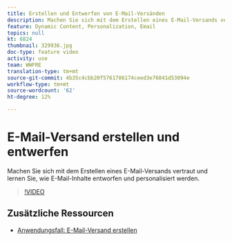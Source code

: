 ```yaml
---
title: Erstellen und Entwerfen von E-Mail-Versänden
description: Machen Sie sich mit dem Erstellen eines E-Mail-Versands vertraut und lernen Sie, wie E-Mail-Inhalte entworfen und personalisiert werden.
feature: Dynamic Content, Personalization, Email
topics: null
kt: 6824
thumbnail: 329936.jpg
doc-type: feature video
activity: use
team: WWFRE
translation-type: tm+mt
source-git-commit: 4b35c4cbb20f5761786174ceed3e76841d53094e
workflow-type: tm+mt
source-wordcount: '62'
ht-degree: 12%

---
```



# E-Mail-Versand erstellen und entwerfen

Machen Sie sich mit dem Erstellen eines E-Mail-Versands vertraut und lernen Sie, wie E-Mail-Inhalte entworfen und personalisiert werden.

>[!VIDEO](https://video.tv.adobe.com/v/330941?quality=12)

## Zusätzliche Ressourcen

* [Anwendungsfall: E-Mail-Versand erstellen](https://experienceleague.adobe.com/docs/campaign-classic/using/designing-content/editing-html-content/use-case)
